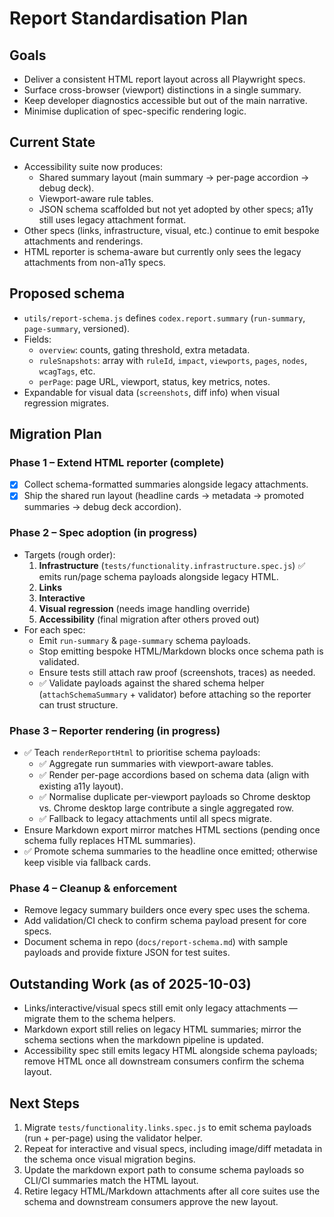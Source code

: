 # Report Standardisation Plan

## Goals

- Deliver a consistent HTML report layout across all Playwright specs.
- Surface cross-browser (viewport) distinctions in a single summary.
- Keep developer diagnostics accessible but out of the main narrative.
- Minimise duplication of spec-specific rendering logic.

## Current State

- Accessibility suite now produces:
  - Shared summary layout (main summary → per-page accordion → debug deck).
  - Viewport-aware rule tables.
  - JSON schema scaffolded but not yet adopted by other specs; a11y still uses legacy attachment format.
- Other specs (links, infrastructure, visual, etc.) continue to emit bespoke attachments and renderings.
- HTML reporter is schema-aware but currently only sees the legacy attachments from non-a11y specs.

## Proposed schema

- `utils/report-schema.js` defines `codex.report.summary` (`run-summary`, `page-summary`, versioned).
- Fields:
  - `overview`: counts, gating threshold, extra metadata.
  - `ruleSnapshots`: array with `ruleId`, `impact`, `viewports`, `pages`, `nodes`, `wcagTags`, etc.
  - `perPage`: page URL, viewport, status, key metrics, notes.
- Expandable for visual data (`screenshots`, diff info) when visual regression migrates.

## Migration Plan

### Phase 1 – Extend HTML reporter (complete)

- [x] Collect schema-formatted summaries alongside legacy attachments.
- [x] Ship the shared run layout (headline cards → metadata → promoted summaries → debug deck accordion).

### Phase 2 – Spec adoption (in progress)

- Targets (rough order):
  1. **Infrastructure** (`tests/functionality.infrastructure.spec.js`) ✅ emits run/page schema payloads alongside legacy HTML.
  2. **Links**
  3. **Interactive**
  4. **Visual regression** (needs image handling override)
  5. **Accessibility** (final migration after others proved out)
- For each spec:
  - Emit `run-summary` & `page-summary` schema payloads.
  - Stop emitting bespoke HTML/Markdown blocks once schema path is validated.
  - Ensure tests still attach raw proof (screenshots, traces) as needed.
  - ✅ Validate payloads against the shared schema helper (`attachSchemaSummary` + validator) before attaching so the reporter can trust structure.

### Phase 3 – Reporter rendering (in progress)

- ✅ Teach `renderReportHtml` to prioritise schema payloads:
  - ✅ Aggregate run summaries with viewport-aware tables.
  - ✅ Render per-page accordions based on schema data (align with existing a11y layout).
  - ✅ Normalise duplicate per-viewport payloads so Chrome desktop vs. Chrome desktop large contribute a single aggregated row.
  - ✅ Fallback to legacy attachments until all specs migrate.
- Ensure Markdown export mirror matches HTML sections (pending once schema fully replaces HTML summaries).
- ✅ Promote schema summaries to the headline once emitted; otherwise keep visible via fallback cards.

### Phase 4 – Cleanup & enforcement

- Remove legacy summary builders once every spec uses the schema.
- Add validation/CI check to confirm schema payload present for core specs.
- Document schema in repo (`docs/report-schema.md`) with sample payloads and provide fixture JSON for test suites.

## Outstanding Work (as of 2025-10-03)

- Links/interactive/visual specs still emit only legacy attachments — migrate them to the schema helpers.
- Markdown export still relies on legacy HTML summaries; mirror the schema sections when the markdown pipeline is updated.
- Accessibility spec still emits legacy HTML alongside schema payloads; remove HTML once all downstream consumers confirm the schema layout.

## Next Steps

1. Migrate `tests/functionality.links.spec.js` to emit schema payloads (run + per-page) using the validator helper.
2. Repeat for interactive and visual specs, including image/diff metadata in the schema once visual migration begins.
3. Update the markdown export path to consume schema payloads so CLI/CI summaries match the HTML layout.
4. Retire legacy HTML/Markdown attachments after all core suites use the schema and downstream consumers approve the new layout.
